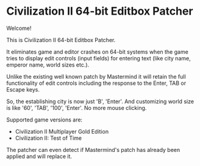 # Civilization II 64-bit Editbox Patcher

Welcome!

This is Civilization II 64-bit Editbox Patcher.

It eliminates game and editor crashes on 64-bit systems when the game tries to display edit controls (input fields) for entering text (like city name, emperor name, world sizes etc.).

Unlike the existing well known patch by Mastermind it will retain the full functionality of edit controls including the response to the Enter, TAB or Escape keys.

So, the establishing city is now just 'B', 'Enter'. And customizing world size is like '60', 'TAB', '100', 'Enter'. No more mouse clicking.

Supported game versions are:
* Civilization II Multiplayer Gold Edition
* Civilization II: Test of Time

The patcher can even detect if Mastermind's patch has already been applied and will replace it.
